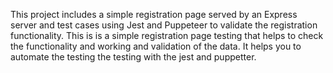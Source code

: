 This project includes a simple registration page served by an Express server and test cases using Jest and Puppeteer to validate the registration functionality. This is is a simple registration page testing that helps to check the functionality and working and validation of the data. It helps you to automate the testing the testing with the jest and puppetter.
